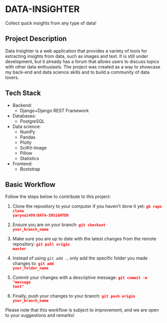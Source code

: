# DATA-INSiGHTER

Collect quick insights from any type of data!

## Project Description

Data Insighter is a web application that provides a variety of tools for extracting insights from data, such as images and text. It is still under development, but it already has a forum that allows users to discuss topics with other data enthusiasts. The project was created as a way to showcase my back-end and data science skills and to build a community of data lovers.

## Tech Stack

- Backend:
    - Django+Django REST Framework
- Databases:
    - PostgreSQL
- Data science:
    - NumPy
    - Pandas
    - Plotly
    - SciKit-Image
    - Pillow
    - Statistics
- Frontend:
    - Bootstrap

## Basic Workflow

Follow the steps below to contribute to this project:

1. Clone the repository to your computer if you haven't done it yet:
   <code><strong style="color: red;">gh repo clone yaryna1499/DATA-INSiGHTER</strong></code>

2. Ensure you are on your branch:
   <code><strong style="color: red;">git checkout your_branch_name</strong></code>

3. Make sure you are up to date with the latest changes from the remote repository:
   <code><strong style="color: red;">git pull origin master</strong></code>

4. Instead of using `git add .`, only add the specific folder you made changes to:
   <code><strong style="color: red;">git add your_folder_name</strong></code>

5. Commit your changes with a descriptive message:
   <code><strong style="color: red;">git commit -m "message text"</strong></code>

6. Finally, push your changes to your branch:
   <code><strong style="color: red;">git push origin your_branch_name</strong></code>

Please note that this workflow is subject to improvement, and we are open to your suggestions and remarks!

